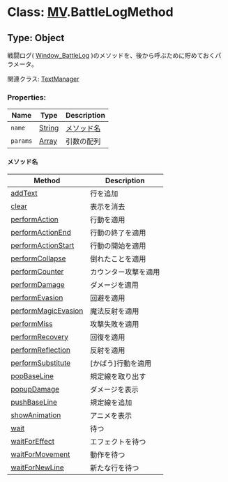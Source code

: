 # Class: [MV](MV.md).BattleLogMethod

## Type: Object
戦闘ログ( [Window_BattleLog](Window_BattleLog.md) )のメソッドを、後から呼ぶために貯めておくパラメータ。

関連クラス: [TextManager](TextManager.md)


### Properties:

| Name | Type | Description |
| --- | --- | --- |
| `name` | [String](String.md) | [メソッド名](MV.BattleLogMethod.md#メソッド名) |
| `params` | [Array](Array.md) | 引数の配列 |


#### メソッド名

| Method | Description |
| --- | --- |
| [addText](Window_BattleLog.md#addtext-text) | 行を追加 |
| [clear](Window_BattleLog.md#clear-) | 表示を消去 |
| [performAction ](Window_BattleLog.md#performaction-subject-action) | 行動を適用 |
| [performActionEnd](Window_BattleLog.md#performactionend-subject) | 行動の終了を適用 |
| [performActionStart](Window_BattleLog.md#performactionstart-subject-action) | 行動の開始を適用 |
| [performCollapse](Window_BattleLog.md#performcollapse-target) | 倒れたことを適用 |
| [performCounter](Window_BattleLog.md#performcounter-target) | カウンター攻撃を適用 |
| [performDamage](Window_BattleLog.md#performdamage-target) | ダメージを適用 |
| [performEvasion](Window_BattleLog.md#performevasion-target) | 回避を適用 |
| [performMagicEvasion](Window_BattleLog.md#performmagicevasion-target) | 魔法反射を適用 |
| [performMiss](Window_BattleLog.md#performmiss-target) | 攻撃失敗を適用 |
| [performRecovery](Window_BattleLog.md#performrecovery-target) | 回復を適用 |
| [performReflection](Window_BattleLog.md#performreflection-target) | 反射を適用 |
| [performSubstitute](Window_BattleLog.md#performsubstitute-target) | [かばう]行動を適用 |
| [popBaseLine](Window_BattleLog.md#popbaseline-) | 規定線を取り出す |
| [popupDamage](Window_BattleLog.md#popupdamage-target) | ダメージを表示 |
| [pushBaseLine](Window_BattleLog.md#pushbaseline-) | 規定線を追加 |
| [showAnimation](Window_BattleLog.md#showanimation-subject-targets-animationid) | アニメを表示 |
| [wait](Window_BattleLog.md#wait-) | 待つ |
| [waitForEffect](Window_BattleLog.md#waitforeffect-) | エフェクトを待つ |
| [waitForMovement ](Window_BattleLog.md#waitformovement-) | 動作を待つ |
| [waitForNewLine](Window_BattleLog.md#waitfornewline-) | 新たな行を待つ |



